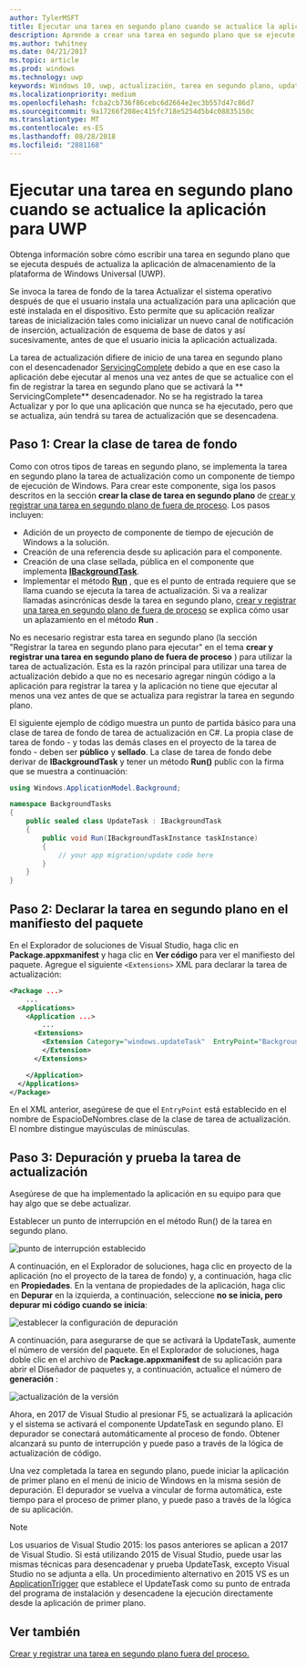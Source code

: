```yaml
---
author: TylerMSFT
title: Ejecutar una tarea en segundo plano cuando se actualice la aplicación para UWP
description: Aprende a crear una tarea en segundo plano que se ejecute cuando se actualice la aplicación de la tienda de la Plataforma universal de Windows (UWP).
ms.author: twhitney
ms.date: 04/21/2017
ms.topic: article
ms.prod: windows
ms.technology: uwp
keywords: Windows 10, uwp, actualización, tarea en segundo plano, updatetask, tarea en segundo plano
ms.localizationpriority: medium
ms.openlocfilehash: fcba2cb736f86cebc6d2664e2ec3b557d47c86d7
ms.sourcegitcommit: 9a17266f208ec415fc718e5254d5b4c08835150c
ms.translationtype: MT
ms.contentlocale: es-ES
ms.lasthandoff: 08/28/2018
ms.locfileid: "2881168"
---
```

# <a name="run-a-background-task-when-your-uwp-app-is-updated"></a>Ejecutar una tarea en segundo plano cuando se actualice la aplicación para UWP

Obtenga información sobre cómo escribir una tarea en segundo plano que se ejecuta después de actualiza la aplicación de almacenamiento de la plataforma de Windows Universal (UWP).

Se invoca la tarea de fondo de la tarea Actualizar el sistema operativo después de que el usuario instala una actualización para una aplicación que esté instalada en el dispositivo. Esto permite que su aplicación realizar tareas de inicialización tales como inicializar un nuevo canal de notificación de inserción, actualización de esquema de base de datos y así sucesivamente, antes de que el usuario inicia la aplicación actualizada.

La tarea de actualización difiere de inicio de una tarea en segundo plano con el desencadenador [ServicingComplete](https://docs.microsoft.com/uwp/api/Windows.ApplicationModel.Background.SystemTriggerType) debido a que en ese caso la aplicación debe ejecutar al menos una vez antes de que se actualice con el fin de registrar la tarea en segundo plano que se activará la ** ServicingComplete** desencadenador.  No se ha registrado la tarea Actualizar y por lo que una aplicación que nunca se ha ejecutado, pero que se actualiza, aún tendrá su tarea de actualización que se desencadena.

## <a name="step-1-create-the-background-task-class"></a>Paso 1: Crear la clase de tarea de fondo

Como con otros tipos de tareas en segundo plano, se implementa la tarea en segundo plano la tarea de actualización como un componente de tiempo de ejecución de Windows. Para crear este componente, siga los pasos descritos en la sección **crear la clase de tarea en segundo plano** de [crear y registrar una tarea en segundo plano de fuera de proceso](https://docs.microsoft.com/windows/uwp/launch-resume/create-and-register-a-background-task). Los pasos incluyen:

- Adición de un proyecto de componente de tiempo de ejecución de Windows a la solución.
- Creación de una referencia desde su aplicación para el componente.
- Creación de una clase sellada, pública en el componente que implementa [**IBackgroundTask**](https://msdn.microsoft.com/library/windows/apps/br224794).
- Implementar el método [**Run**](https://msdn.microsoft.com/library/windows/apps/br224811) , que es el punto de entrada requiere que se llama cuando se ejecuta la tarea de actualización. Si va a realizar llamadas asincrónicas desde la tarea en segundo plano, [crear y registrar una tarea en segundo plano de fuera de proceso](https://docs.microsoft.com/windows/uwp/launch-resume/create-and-register-a-background-task) se explica cómo usar un aplazamiento en el método **Run** .

No es necesario registrar esta tarea en segundo plano (la sección "Registrar la tarea en segundo plano para ejecutar" en el tema **crear y registrar una tarea en segundo plano de fuera de proceso** ) para utilizar la tarea de actualización. Esta es la razón principal para utilizar una tarea de actualización debido a que no es necesario agregar ningún código a la aplicación para registrar la tarea y la aplicación no tiene que ejecutar al menos una vez antes de que se actualiza para registrar la tarea en segundo plano.

El siguiente ejemplo de código muestra un punto de partida básico para una clase de tarea de fondo de tarea de actualización en C#. La propia clase de tarea de fondo - y todas las demás clases en el proyecto de la tarea de fondo - deben ser **público** y **sellado**. La clase de tarea de fondo debe derivar de **IBackgroundTask** y tener un método **Run()** public con la firma que se muestra a continuación:

```cs
using Windows.ApplicationModel.Background;

namespace BackgroundTasks
{
    public sealed class UpdateTask : IBackgroundTask
    {
        public void Run(IBackgroundTaskInstance taskInstance)
        {
            // your app migration/update code here
        }
    }
}
```

## <a name="step-2-declare-your-background-task-in-the-package-manifest"></a>Paso 2: Declarar la tarea en segundo plano en el manifiesto del paquete

En el Explorador de soluciones de Visual Studio, haga clic en **Package.appxmanifest** y haga clic en **Ver código** para ver el manifiesto del paquete. Agregue el siguiente `<Extensions>` XML para declarar la tarea de actualización:

```XML
<Package ...>
    ...
  <Applications>  
    <Application ...>  
        ...
      <Extensions>  
        <Extension Category="windows.updateTask"  EntryPoint="BackgroundTasks.UpdateTask">  
        </Extension>  
      </Extensions>

    </Application>  
  </Applications>  
</Package>
```

En el XML anterior, asegúrese de que el `EntryPoint` está establecido en el nombre de EspacioDeNombres.clase de la clase de tarea de actualización. El nombre distingue mayúsculas de minúsculas.

## <a name="step-3-debugtest-your-update-task"></a>Paso 3: Depuración y prueba la tarea de actualización

Asegúrese de que ha implementado la aplicación en su equipo para que hay algo que se debe actualizar.

Establecer un punto de interrupción en el método Run() de la tarea en segundo plano.

![punto de interrupción establecido](images/run-func-breakpoint.png)

A continuación, en el Explorador de soluciones, haga clic en proyecto de la aplicación (no el proyecto de la tarea de fondo) y, a continuación, haga clic en **Propiedades**. En la ventana de propiedades de la aplicación, haga clic en **Depurar** en la izquierda, a continuación, seleccione **no se inicia, pero depurar mi código cuando se inicia**:

![establecer la configuración de depuración](images/do-not-launch-but-debug.png)

A continuación, para asegurarse de que se activará la UpdateTask, aumente el número de versión del paquete. En el Explorador de soluciones, haga doble clic en el archivo de **Package.appxmanifest** de su aplicación para abrir el Diseñador de paquetes y, a continuación, actualice el número de **generación** :

![actualización de la versión](images/bump-version.png)

Ahora, en 2017 de Visual Studio al presionar F5, se actualizará la aplicación y el sistema se activará el componente UpdateTask en segundo plano. El depurador se conectará automáticamente al proceso de fondo. Obtener alcanzará su punto de interrupción y puede paso a través de la lógica de actualización de código.

Una vez completada la tarea en segundo plano, puede iniciar la aplicación de primer plano en el menú de inicio de Windows en la misma sesión de depuración. El depurador se vuelva a vincular de forma automática, este tiempo para el proceso de primer plano, y puede paso a través de la lógica de su aplicación.

> [!NOTE]
> Los usuarios de Visual Studio 2015: los pasos anteriores se aplican a 2017 de Visual Studio. Si está utilizando 2015 de Visual Studio, puede usar las mismas técnicas para desencadenar y prueba UpdateTask, excepto Visual Studio no se adjunta a ella. Un procedimiento alternativo en 2015 VS es un [ApplicationTrigger](https://docs.microsoft.com/windows/uwp/launch-resume/trigger-background-task-from-app) que establece el UpdateTask como su punto de entrada del programa de instalación y desencadene la ejecución directamente desde la aplicación de primer plano.

## <a name="see-also"></a>Ver también

[Crear y registrar una tarea en segundo plano fuera del proceso.](https://docs.microsoft.com/windows/uwp/launch-resume/create-and-register-a-background-task)
